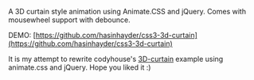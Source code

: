 A 3D curtain style animation using Animate.CSS and jQuery. Comes with mousewheel support with debounce.


DEMO: [https://github.com/hasinhayder/css3-3d-curtain](https://github.com/hasinhayder/css3-3d-curtain)

It is my attempt to rewrite codyhouse's [3D-curtain](codyhouse.co/demo/3d-curtain-template/index.html) example using animate.css and jQuery. Hope you liked it :)


